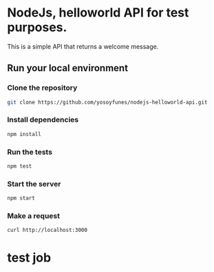 # NodeJs, helloworld API for test purposes.
 
This is a simple API that returns a welcome message.

## Run your local environment

### Clone the repository
```bash
git clone https://github.com/yosoyfunes/nodejs-helloworld-api.git
```
 
### Install dependencies
```bash
npm install
``` 

### Run the tests
```bash 
npm test
```

### Start the server
```bash
npm start
```
 
### Make a request
```bash
curl http://localhost:3000
```
# test job
